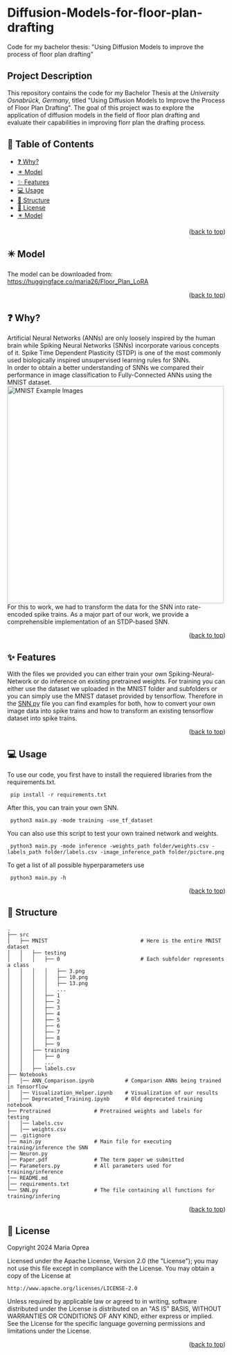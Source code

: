# Diffusion-Models-for-floor-plan-drafting
Code for my bachelor thesis: "Using Diffusion Models to improve the process of floor plan drafting”
## Project Description

This repository contains the code for my Bachelor Thesis at the _University Osnabrück, Germany_, titled "Using Diffusion Models to Improve the Process of Floor Plan Drafting". The goal of this project was to explore the application of diffusion models in the field of floor plan drafting and evaluate their capabilities in improving florr plan the drafting process.

## 📖 Table of Contents
  - [❓ Why?](#-why)
  - [✴️ Model](#-model)
  - [✨ Features](#-features)
  - [💻 Usage](#-usage)
  - [💾 Structure](#-structure)
  - [📎 License](#-license)
  - [✴️ Model](#-model)
  <p align="right">(<a href="#top">back to top</a>)</p>

## ✴️ Model
The model can be downloaded from: https://huggingface.co/maria26/Floor_Plan_LoRA <br/>
<p align="right">(<a href="#top">back to top</a>)</p>

## ❓ Why?
Artificial Neural Networks (ANNs) are only loosely inspired by the human brain while Spiking Neural Networks (SNNs) incorporate various concepts of it.
Spike Time Dependent Plasticity (STDP) is one of the most commonly used biologically inspired unsupervised learning rules for SNNs.<br/>
In order to obtain a better understanding of SNNs we compared their performance in image classification to Fully-Connected ANNs using the MNIST dataset. <br/> 
<img src="Images/MNISTDatasetSample.JPG" alt="MNIST Example Images" align="middle" width="500" /> <br/> 
For this to work, we had to transform the data for the SNN into rate-encoded spike trains.
As a major part of our work, we provide a comprehensible implementation of an STDP-based SNN.
<p align="right">(<a href="#top">back to top</a>)</p>

## ✨ Features
With the files we provided you can either train your own Spiking-Neural-Network or do inference on existing pretrained weights. For training you can either use the dataset we uploaded in the MNIST folder and subfolders or you can simply use the MNIST dataset provided by tensorflow. Therefore in the [SNN.py](SNN.py) file you can find examples for both, how to convert your own image data into spike trains and how to transform an existing tensorflow dataset into spike trains.<br/>
<p align="right">(<a href="#top">back to top</a>)</p>

## 💻 Usage
To use our code, you first have to install the requiered libraries from the requirements.txt.
 ```
  pip install -r requirements.txt
  ```
After this, you can train your own SNN.
 ```
  python3 main.py -mode training -use_tf_dataset
  ```
You can also use this script to test your own trained network and weights.
 ```
  python3 main.py -mode inference -weights_path folder/weights.csv -labels_path folder/labels.csv -image_inference_path folder/picture.png
  ```
To get a list of all possible hyperparameters use
 ```
  python3 main.py -h
```
<p align="right">(<a href="#top">back to top</a>)</p>

## 💾 Structure
<!-- Project Structure -->

    .
    ├── src                    
    │   ├── MNIST                              # Here is the entire MNIST dataset          
    │   │   ├── testing
    │   │   │   ├── 0                          # Each subfolder represents a class
    │   │   │   │   ├── 3.png
    │   │   │   │   ├── 10.png
    │   │   │   │   ├── 13.png
    │   │   │   │   ...
    │   │   │   ├── 1
    │   │   │   ├── 2
    │   │   │   ├── 3
    │   │   │   ├── 4
    │   │   │   ├── 5
    │   │   │   ├── 6
    │   │   │   ├── 7
    │   │   │   ├── 8
    │   │   │   ├── 9
    │   │   ├── training
    │   │   │   ├── 0
    │   │   │   ...
    │   │   ├── labels.csv
    ├── Notebooks
    │   │── ANN_Comparison.ipynb          # Comparison ANNs being trained in Tensorflow
    │   │── Visualization_Helper.ipynb    # Visualization of our results
    │   │── Deprecated_Training.ipynb     # Old deprecated training notebook
    ├── Pretrained              # Pretrained weights and labels for testing
    │   │── labels.csv
    │   │── weights.csv
    │── .gitignore
    │── main.py                 # Main file for executing training/inference the SNN
    │── Neuron.py
    │── Paper.pdf               # The term paper we submitted
    │── Parameters.py           # All parameters used for training/inference
    │── README.md
    │── requirements.txt
    └── SNN.py                  # The file containing all functions for training/infering 
<p align="right">(<a href="#top">back to top</a>)</p>



## 📎 License
Copyright 2024 Maria Oprea

Licensed under the Apache License, Version 2.0 (the "License");
you may not use this file except in compliance with the License.
You may obtain a copy of the License at

    http://www.apache.org/licenses/LICENSE-2.0

Unless required by applicable law or agreed to in writing, software
distributed under the License is distributed on an "AS IS" BASIS,
WITHOUT WARRANTIES OR CONDITIONS OF ANY KIND, either express or implied.
See the License for the specific language governing permissions and
limitations under the License.
<p align="right">(<a href="#top">back to top</a>)</p>
